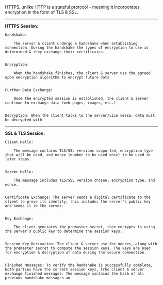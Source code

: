 

HTTPS, unlike HTTP is a stateful protocol - meaning it incorporates encryption in the form of TLS & SSL. 

-----------------------------------------


**HTTPS Session:** 

	Handshake:

		The server & client undergo a handshake when establishing connection. During the handshake the types of encryption to use is determined & they exchange their certificates. 


	Encryption: 
		
		When the handshake finishes, the client & server use the agreed upon encryption algorithm to encrypt future data


	Further Data Exchange: 
		
		Once the encrypted session is established, the client & server continue to exchange data (web pages, images, etc.)


	Decryption: When the client talks to the server/vice versa, data must be decrypted with 

-----------------------------------------

**SSL & TLS Session:** 

	Client Hello: 
	
		The message contains TLS/SSL versions supported, encryption type that will be used, and nonce (number to be used once) to be used in later steps. 


	Server Hello: 
	
		The message includes TLS/SSL version chosen, encryption type, and nonce.

	
	Certificate Exchange: The server sends a digital certificate to the client to prove its identity, this includes the server's public key and sends it to the server. 


	Key Exchange: 

		The client generates the premaster secret, then encrypts is using the server's public key to determine the session keys. 


	Session Key Derivation: The client & server use the nonces, along with the premaster secret to compute the session keys. The keys are used for encryption & decryption of data during the secure connection. 


	Finished Messages: To verify the handshake is successfully complete, both parties have the correct session keys, trhe client & server exchange finished messages. The message contains the hash of all previous handshake messages an


